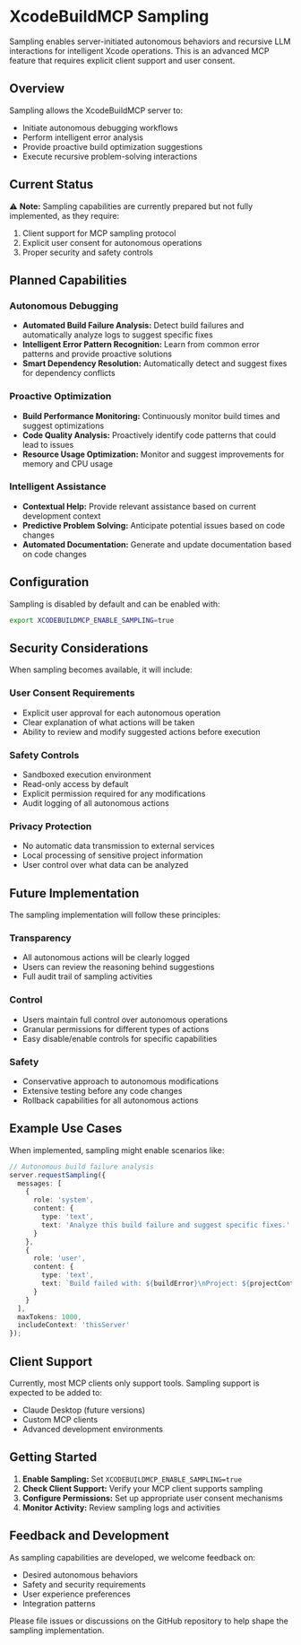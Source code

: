 # XcodeBuildMCP Sampling

Sampling enables server-initiated autonomous behaviors and recursive LLM interactions for intelligent Xcode operations. This is an advanced MCP feature that requires explicit client support and user consent.

## Overview

Sampling allows the XcodeBuildMCP server to:
- Initiate autonomous debugging workflows
- Perform intelligent error analysis
- Provide proactive build optimization suggestions
- Execute recursive problem-solving interactions

## Current Status

⚠️ **Note:** Sampling capabilities are currently prepared but not fully implemented, as they require:
1. Client support for MCP sampling protocol
2. Explicit user consent for autonomous operations
3. Proper security and safety controls

## Planned Capabilities

### Autonomous Debugging
- **Automated Build Failure Analysis:** Detect build failures and automatically analyze logs to suggest specific fixes
- **Intelligent Error Pattern Recognition:** Learn from common error patterns and provide proactive solutions
- **Smart Dependency Resolution:** Automatically detect and suggest fixes for dependency conflicts

### Proactive Optimization
- **Build Performance Monitoring:** Continuously monitor build times and suggest optimizations
- **Code Quality Analysis:** Proactively identify code patterns that could lead to issues
- **Resource Usage Optimization:** Monitor and suggest improvements for memory and CPU usage

### Intelligent Assistance
- **Contextual Help:** Provide relevant assistance based on current development context
- **Predictive Problem Solving:** Anticipate potential issues based on code changes
- **Automated Documentation:** Generate and update documentation based on code changes

## Configuration

Sampling is disabled by default and can be enabled with:
```bash
export XCODEBUILDMCP_ENABLE_SAMPLING=true
```

## Security Considerations

When sampling becomes available, it will include:

### User Consent Requirements
- Explicit user approval for each autonomous operation
- Clear explanation of what actions will be taken
- Ability to review and modify suggested actions before execution

### Safety Controls
- Sandboxed execution environment
- Read-only access by default
- Explicit permission required for any modifications
- Audit logging of all autonomous actions

### Privacy Protection
- No automatic data transmission to external services
- Local processing of sensitive project information
- User control over what data can be analyzed

## Future Implementation

The sampling implementation will follow these principles:

### Transparency
- All autonomous actions will be clearly logged
- Users can review the reasoning behind suggestions
- Full audit trail of sampling activities

### Control
- Users maintain full control over autonomous operations
- Granular permissions for different types of actions
- Easy disable/enable controls for specific capabilities

### Safety
- Conservative approach to autonomous modifications
- Extensive testing before any code changes
- Rollback capabilities for all autonomous actions

## Example Use Cases

When implemented, sampling might enable scenarios like:

```typescript
// Autonomous build failure analysis
server.requestSampling({
  messages: [
    {
      role: 'system',
      content: {
        type: 'text',
        text: 'Analyze this build failure and suggest specific fixes.'
      }
    },
    {
      role: 'user',
      content: {
        type: 'text',
        text: `Build failed with: ${buildError}\nProject: ${projectContext}`
      }
    }
  ],
  maxTokens: 1000,
  includeContext: 'thisServer'
});
```

## Client Support

Currently, most MCP clients only support tools. Sampling support is expected to be added to:
- Claude Desktop (future versions)
- Custom MCP clients
- Advanced development environments

## Getting Started

1. **Enable Sampling:** Set `XCODEBUILDMCP_ENABLE_SAMPLING=true`
2. **Check Client Support:** Verify your MCP client supports sampling
3. **Configure Permissions:** Set up appropriate user consent mechanisms
4. **Monitor Activity:** Review sampling logs and activities

## Feedback and Development

As sampling capabilities are developed, we welcome feedback on:
- Desired autonomous behaviors
- Safety and security requirements
- User experience preferences
- Integration patterns

Please file issues or discussions on the GitHub repository to help shape the sampling implementation.

